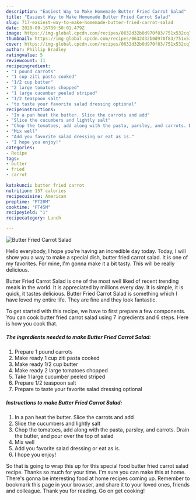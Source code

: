 ```yaml
---
description: "Easiest Way to Make Homemade Butter Fried Carrot Salad"
title: "Easiest Way to Make Homemade Butter Fried Carrot Salad"
slug: 717-easiest-way-to-make-homemade-butter-fried-carrot-salad
date: 2020-09-16T09:50:01.479Z
image: https://img-global.cpcdn.com/recipes/0632d32b0d970f83/751x532cq70/butter-fried-carrot-salad-recipe-main-photo.jpg
thumbnail: https://img-global.cpcdn.com/recipes/0632d32b0d970f83/751x532cq70/butter-fried-carrot-salad-recipe-main-photo.jpg
cover: https://img-global.cpcdn.com/recipes/0632d32b0d970f83/751x532cq70/butter-fried-carrot-salad-recipe-main-photo.jpg
author: Phillip Bradley
ratingvalue: 5
reviewcount: 11
recipeingredient:
- "1 pound carrots"
- "1 cup ziti pasta cooked"
- "1/2 cup butter"
- "2 large tomatoes chopped"
- "1 large cucumber peeled striped"
- "1/2 teaspoon salt"
- "to taste your favorite salad dressing optional"
recipeinstructions:
- "In a pan heat the butter. Slice the carrots and add"
- "Slice the cucumbers and lightly salt"
- "Chop the tomatoes, add along with the pasta, parsley, and carrots. Drain the butter, and pour over the top of salad"
- "Mix well"
- "Add you favorite salad dressing or eat as is."
- "I hope you enjoy!"
categories:
- Recipe
tags:
- butter
- fried
- carrot

katakunci: butter fried carrot 
nutrition: 157 calories
recipecuisine: American
preptime: "PT20M"
cooktime: "PT45M"
recipeyield: "1"
recipecategory: Lunch

---
```



![Butter Fried Carrot Salad](https://img-global.cpcdn.com/recipes/0632d32b0d970f83/751x532cq70/butter-fried-carrot-salad-recipe-main-photo.jpg)

Hello everybody, I hope you're having an incredible day today. Today, I will show you a way to make a special dish, butter fried carrot salad. It is one of my favorites. For mine, I'm gonna make it a bit tasty. This will be really delicious.

Butter Fried Carrot Salad is one of the most well liked of recent trending meals in the world. It is appreciated by millions every day. It is simple, it is quick, it tastes delicious. Butter Fried Carrot Salad is something which I have loved my entire life. They are fine and they look fantastic.




To get started with this recipe, we have to first prepare a few components. You can cook butter fried carrot salad using 7 ingredients and 6 steps. Here is how you cook that.

<!--inarticleads1-->

##### The ingredients needed to make Butter Fried Carrot Salad:

1. Prepare 1 pound carrots
1. Make ready 1 cup ziti pasta cooked
1. Make ready 1/2 cup butter
1. Make ready 2 large tomatoes chopped
1. Take 1 large cucumber peeled striped
1. Prepare 1/2 teaspoon salt
1. Prepare to taste your favorite salad dressing optional




<!--inarticleads2-->

##### Instructions to make Butter Fried Carrot Salad:

1. In a pan heat the butter. Slice the carrots and add
1. Slice the cucumbers and lightly salt
1. Chop the tomatoes, add along with the pasta, parsley, and carrots. Drain the butter, and pour over the top of salad
1. Mix well
1. Add you favorite salad dressing or eat as is.
1. I hope you enjoy!




So that is going to wrap this up for this special food butter fried carrot salad recipe. Thanks so much for your time. I'm sure you can make this at home. There's gonna be interesting food at home recipes coming up. Remember to bookmark this page in your browser, and share it to your loved ones, friends and colleague. Thank you for reading. Go on get cooking!
